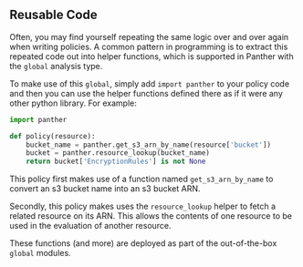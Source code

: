 ## Reusable Code

Often, you may find yourself repeating the same logic over and over again when writing policies. A common pattern in programming is to extract this repeated code out into helper functions, which is supported in Panther with the `global` analysis type.

To make use of this `global`, simply add `import panther` to your policy code and then you can use the helper functions defined there as if it were any other python library. For example:

```python
import panther

def policy(resource):
    bucket_name = panther.get_s3_arn_by_name(resource['bucket'])
    bucket = panther.resource_lookup(bucket_name)
    return bucket['EncryptionRules'] is not None
```

This policy first makes use of a function named `get_s3_arn_by_name` to convert an s3 bucket name into an s3 bucket ARN.

Secondly, this policy makes uses the `resource_lookup` helper to fetch a related resource on its ARN. This allows the contents of one resource to be used in the evaluation of another resource.

These functions (and more) are deployed as part of the out-of-the-box `global` modules.
